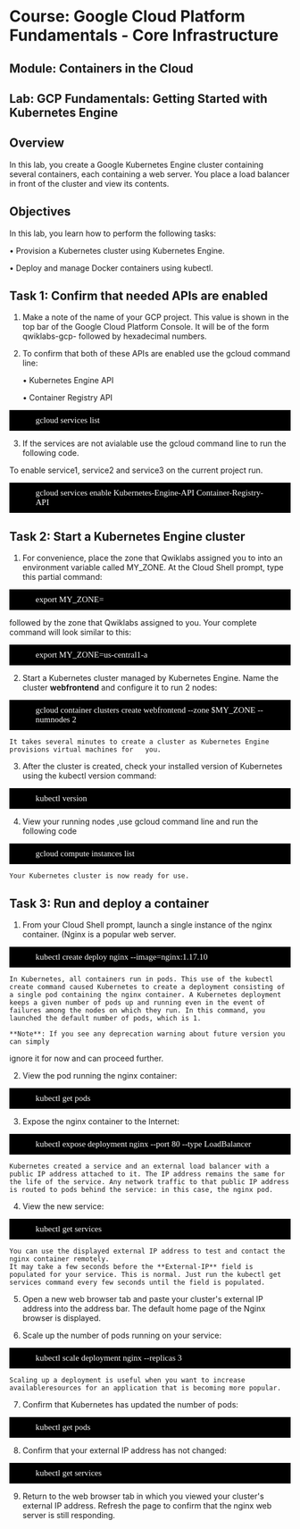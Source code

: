 # Course:   Google Cloud Platform Fundamentals - Core Infrastructure
## Module: Containers in the Cloud
## Lab: GCP Fundamentals: Getting Started with Kubernetes Engine

## Overview

In this lab, you create a Google Kubernetes Engine cluster containing several containers, each containing a web server. You place a load balancer in front of the cluster and view its contents.


## Objectives

In this lab, you learn how to perform the following tasks:

• Provision a Kubernetes cluster using Kubernetes Engine.

• Deploy and manage Docker containers using kubectl.


   ## Task 1: Confirm that needed APIs are enabled

1. Make a note of the name of your GCP project. This value is shown in the top bar of the Google Cloud Platform Console. It will be of the form qwiklabs-gcp- followed by hexadecimal numbers.

2. To confirm that both of these APIs are enabled use the gcloud command line:

    • Kubernetes Engine API

    • Container Registry API
    
 <div style = "background-color:black;color:white;text-align:left;font-family:calibri;font-size:15px;  vertical-align: middle; padding:10px 47px;">gcloud services list</div>
 
3. If the services are not avialable use the gcloud command line to run the following code.
 
 To enable service1, service2 and service3 on the current project run.
 
 <div style = "background-color:black;color:white;text-align:left;font-family:calibri;font-size:15px;  vertical-align: middle; padding:10px 47px;">gcloud services enable Kubernetes-Engine-API Container-Registry-API</div>
 
## Task 2: Start a Kubernetes Engine cluster
 
 1. For convenience, place the zone that Qwiklabs assigned you to into an environment variable called MY_ZONE. At the Cloud Shell prompt, type this partial command:
 
 <div style = "background-color:black;color:white;text-align:left;font-family:calibri;font-size:15px;  vertical-align: middle; padding:10px 47px;">export MY_ZONE=</div>
 
 followed by the zone that Qwiklabs assigned to you. Your complete command will look similar to this:
<div style = "background-color:black;color:white;text-align:left;font-family:calibri;font-size:15px;  vertical-align: middle; padding:10px 47px;">export MY_ZONE=us-central1-a</div>

2. Start a Kubernetes cluster managed by Kubernetes Engine. Name the cluster **webfrontend** and configure it to run 2 nodes:
<div style = "background-color:black;color:white;text-align:left;font-family:calibri;font-size:15px;  vertical-align: middle; padding:10px 47px;">gcloud container clusters create webfrontend --zone $MY_ZONE --numnodes 2</div>

    It takes several minutes to create a cluster as Kubernetes Engine provisions virtual machines for   you.
    
3. After the cluster is created, check your installed version of Kubernetes using the kubectl version command:
<div style = "background-color:black;color:white;text-align:left;font-family:calibri;font-size:15px;  vertical-align: middle; padding:10px 47px;">kubectl version</div>

4. View your running nodes ,use gcloud command line and run the following code
<div style = "background-color:black;color:white;text-align:left;font-family:calibri;font-size:15px;  vertical-align: middle; padding:10px 47px;"> gcloud compute instances list</div>


    Your Kubernetes cluster is now ready for use.
    
 ## Task 3: Run and deploy a container
 
1. From your Cloud Shell prompt, launch a single instance of the nginx container. (Nginx is a popular web server.
<div style = "background-color:black;color:white;text-align:left;font-family:calibri;font-size:15px;  vertical-align: middle; padding:10px 47px;">kubectl create deploy nginx --image=nginx:1.17.10</div>

    In Kubernetes, all containers run in pods. This use of the kubectl create command caused Kubernetes to create a deployment consisting of a single pod containing the nginx container. A Kubernetes deployment keeps a given number of pods up and running even in the event of failures among the nodes on which they run. In this command, you launched the default number of pods, which is 1.

    **Note**: If you see any deprecation warning about future version you can simply
ignore it for now and can proceed further.

2. View the pod running the nginx container:
<div style = "background-color:black;color:white;text-align:left;font-family:calibri;font-size:15px;  vertical-align: middle; padding:10px 47px;">kubectl get pods</div>

3. Expose the nginx container to the Internet:
<div style = "background-color:black;color:white;text-align:left;font-family:calibri;font-size:15px;  vertical-align: middle; padding:10px 47px;">kubectl expose deployment nginx --port 80 --type LoadBalancer</div>

    Kubernetes created a service and an external load balancer with a public IP address attached to it. The IP address remains the same for the life of the service. Any network traffic to that public IP address is routed to pods behind the service: in this case, the nginx pod.
    
    
4. View the new service:
<div style = "background-color:black;color:white;text-align:left;font-family:calibri;font-size:15px;  vertical-align: middle; padding:10px 47px;">kubectl get services</div>
 
    You can use the displayed external IP address to test and contact the nginx container remotely.
    It may take a few seconds before the **External-IP** field is populated for your service. This is normal. Just run the kubectl get services command every few seconds until the field is populated.


5. Open a new web browser tab and paste your cluster's external IP address into the address bar. The default home page of the Nginx browser is displayed.

6. Scale up the number of pods running on your service:
<div style = "background-color:black;color:white;text-align:left;font-family:calibri;font-size:15px;  vertical-align: middle; padding:10px 47px;">kubectl scale deployment nginx --replicas 3</div>

    Scaling up a deployment is useful when you want to increase availableresources for an application that is becoming more popular.

7. Confirm that Kubernetes has updated the number of pods:
<div style = "background-color:black;color:white;text-align:left;font-family:calibri;font-size:15px;  vertical-align: middle; padding:10px 47px;">kubectl get pods</div>

8. Confirm that your external IP address has not changed:
<div style = "background-color:black;color:white;text-align:left;font-family:calibri;font-size:15px;  vertical-align: middle; padding:10px 47px;">kubectl get services</div>

9. Return to the web browser tab in which you viewed your cluster's external IP address. Refresh the page to confirm that the nginx web server is still responding.